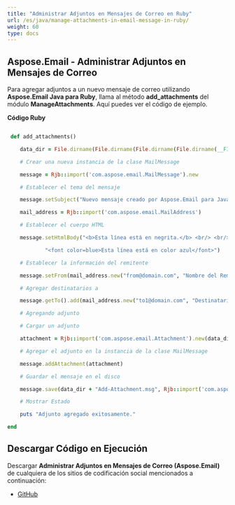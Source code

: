 ```yaml
---
title: "Administrar Adjuntos en Mensajes de Correo en Ruby"
url: /es/java/manage-attachments-in-email-message-in-ruby/
weight: 60
type: docs
---
```


## **Aspose.Email - Administrar Adjuntos en Mensajes de Correo**
Para agregar adjuntos a un nuevo mensaje de correo utilizando **Aspose.Email Java para Ruby**, llama al método **add_attachments** del módulo **ManageAttachments**. Aquí puedes ver el código de ejemplo.

**Código Ruby**

``` ruby

 def add_attachments()

    data_dir = File.dirname(File.dirname(File.dirname(File.dirname(__FILE__)))) + '/data/'

    # Crear una nueva instancia de la clase MailMessage

    message = Rjb::import('com.aspose.email.MailMessage').new

    # Establecer el tema del mensaje

    message.setSubject("Nuevo mensaje creado por Aspose.Email para Java")

    mail_address = Rjb::import('com.aspose.email.MailAddress')

    # Establecer el cuerpo HTML

    message.setHtmlBody("<b>Esta línea está en negrita.</b> <br/> <br/>" +

            "<font color=blue>Esta línea está en color azul</font>")

    # Establecer la información del remitente

    message.setFrom(mail_address.new("from@domain.com", "Nombre del Remitente", false))

    # Agregar destinatarios a

    message.getTo().add(mail_address.new("to1@domain.com", "Destinatario 1", false))

    # Agregando adjunto

    # Cargar un adjunto

    attachment = Rjb::import('com.aspose.email.Attachment').new(data_dir + "attachment.txt")

    # Agregar el adjunto en la instancia de la clase MailMessage

    message.addAttachment(attachment)

    # Guardar el mensaje en el disco

    message.save(data_dir + "Add-Attachment.msg", Rjb::import('com.aspose.email.MessageFormat').getMsg())

    # Mostrar Estado

    puts "Adjunto agregado exitosamente."

end

```
## **Descargar Código en Ejecución**
Descargar **Administrar Adjuntos en Mensajes de Correo (Aspose.Email)** de cualquiera de los sitios de codificación social mencionados a continuación:

- [GitHub](https://github.com/aspose-email/Aspose.Email-for-Java/blob/master/Plugins/Aspose_Email_Java_for_Ruby/lib/asposeemailjava/Email/manageattachments.rb)